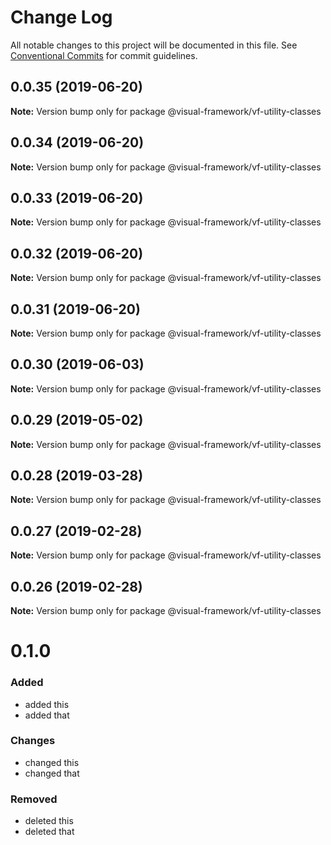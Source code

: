 # Change Log

All notable changes to this project will be documented in this file.
See [Conventional Commits](https://conventionalcommits.org) for commit guidelines.

## 0.0.35 (2019-06-20)

**Note:** Version bump only for package @visual-framework/vf-utility-classes





## 0.0.34 (2019-06-20)

**Note:** Version bump only for package @visual-framework/vf-utility-classes





## 0.0.33 (2019-06-20)

**Note:** Version bump only for package @visual-framework/vf-utility-classes





## 0.0.32 (2019-06-20)

**Note:** Version bump only for package @visual-framework/vf-utility-classes





## 0.0.31 (2019-06-20)

**Note:** Version bump only for package @visual-framework/vf-utility-classes





## 0.0.30 (2019-06-03)

**Note:** Version bump only for package @visual-framework/vf-utility-classes





## 0.0.29 (2019-05-02)

**Note:** Version bump only for package @visual-framework/vf-utility-classes





## 0.0.28 (2019-03-28)

**Note:** Version bump only for package @visual-framework/vf-utility-classes





## 0.0.27 (2019-02-28)

**Note:** Version bump only for package @visual-framework/vf-utility-classes





## 0.0.26 (2019-02-28)

**Note:** Version bump only for package @visual-framework/vf-utility-classes





# 0.1.0

### Added
- added this
- added that

### Changes

- changed this
- changed that

### Removed

- deleted this
- deleted that
